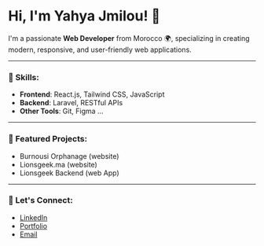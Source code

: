 # Hi, I'm Yahya Jmilou! 👋

I'm a passionate **Web Developer** from Morocco 🌍, specializing in creating modern, responsive, and user-friendly web applications. 

---

### 🌟 Skills:
- **Frontend**: React.js, Tailwind CSS, JavaScript
- **Backend**: Laravel, RESTful APIs
- **Other Tools**: Git, Figma ...

---

### 📌 Featured Projects:
- Burnousi Orphanage (website)
- Lionsgeek.ma (website)
- Lionsgeek Backend (web App)

---

### 🤝 Let's Connect:
- [LinkedIn](https://www.linkedin.com/in/yahya-jmilou-07567628a/)
- [Portfolio](https://yahyacodes.vercel.app/)
- [Email](mailto:yahyajmilou06@.com)
